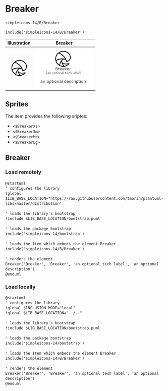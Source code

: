 # Breaker


```text
simpleicons-14/B/Breaker
```

```text
include('simpleicons-14/B/Breaker')
```



| Illustration | Breaker |
| :---: | :---: |
| ![illustration for Illustration](../../simpleicons-14/B/Breaker.png) | ![illustration for Breaker](../../simpleicons-14/B/Breaker.Local.png) |



## Sprites
The item provides the following sriptes:

- `<$BreakerXs>`
- `<$BreakerSm>`
- `<$BreakerMd>`
- `<$BreakerLg>`





## Breaker

### Load remotely
```plantuml
@startuml
' configures the library
!global $LIB_BASE_LOCATION="https://raw.githubusercontent.com/tmorin/plantuml-libs/master/distribution"

' loads the library's bootstrap
!include $LIB_BASE_LOCATION/bootstrap.puml

' loads the package bootstrap
include('simpleicons-14/bootstrap')

' loads the Item which embeds the element Breaker
include('simpleicons-14/B/Breaker')

' renders the element
Breaker('Breaker', 'Breaker', 'an optional tech label', 'an optional description')
@enduml
```

### Load locally
```plantuml
@startuml
' configures the library
!global $INCLUSION_MODE="local"
!global $LIB_BASE_LOCATION="../.."

' loads the library's bootstrap
!include $LIB_BASE_LOCATION/bootstrap.puml

' loads the package bootstrap
include('simpleicons-14/bootstrap')

' loads the Item which embeds the element Breaker
include('simpleicons-14/B/Breaker')

' renders the element
Breaker('Breaker', 'Breaker', 'an optional tech label', 'an optional description')
@enduml
```

